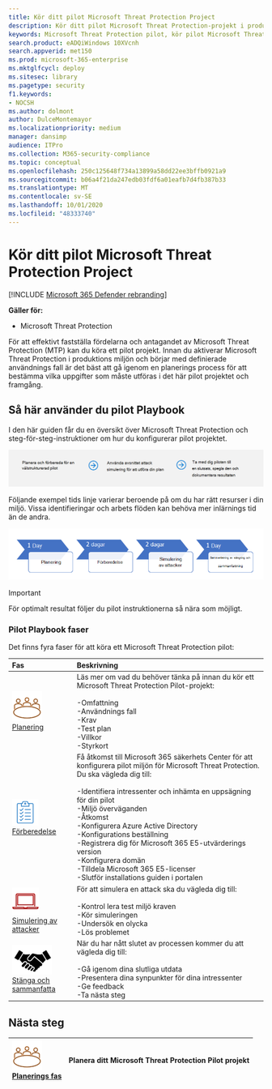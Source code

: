 ```yaml
---
title: Kör ditt pilot Microsoft Threat Protection Project
description: Kör ditt pilot Microsoft Threat Protection-projekt i produktionen för att effektivt fastställa fördelarna och antagandet av Microsoft Threat Protection (MTP).
keywords: Microsoft Threat Protection pilot, kör pilot Microsoft Threat Protection Project, utvärdera Microsoft Threat Protection i Production, Microsoft Threat Protection Pilot-projekt, cyberterrorism-säkerhet, Avancerat hot, företags säkerhet, enheter, enhet, identitet, användare, data, program, tillbud, automatiserad undersökning och reparation, avancerad jakt
search.product: eADQiWindows 10XVcnh
search.appverid: met150
ms.prod: microsoft-365-enterprise
ms.mktglfcycl: deploy
ms.sitesec: library
ms.pagetype: security
f1.keywords:
- NOCSH
ms.author: dolmont
author: DulceMontemayor
ms.localizationpriority: medium
manager: dansimp
audience: ITPro
ms.collection: M365-security-compliance
ms.topic: conceptual
ms.openlocfilehash: 250c125648f734a13899a58dd22ee3bffb0921a9
ms.sourcegitcommit: b06a4f21da247edb03fdf6a01eafb7d4fb387b33
ms.translationtype: MT
ms.contentlocale: sv-SE
ms.lasthandoff: 10/01/2020
ms.locfileid: "48333740"
---
```

# <a name="run-your-pilot-microsoft-threat-protection-project"></a>Kör ditt pilot Microsoft Threat Protection Project 

[!INCLUDE [Microsoft 365 Defender rebranding](../includes/microsoft-defender.md)]


**Gäller för:**
- Microsoft Threat Protection

För att effektivt fastställa fördelarna och antagandet av Microsoft Threat Protection (MTP) kan du köra ett pilot projekt. Innan du aktiverar Microsoft Threat Protection i produktions miljön och börjar med definierade användnings fall är det bäst att gå igenom en planerings process för att bestämma vilka uppgifter som måste utföras i det här pilot projektet och framgång. 


## <a name="how-to-use-this-pilot-playbook"></a>Så här använder du pilot Playbook

I den här guiden får du en översikt över Microsoft Threat Protection och steg-för-steg-instruktioner om hur du konfigurerar pilot projektet. 

![Faser i en Microsoft Threat Protection pilot](../../media/pilotphases.png)

Följande exempel tids linje varierar beroende på om du har rätt resurser i din miljö. Vissa identifieringar och arbets flöden kan behöva mer inlärnings tid än de andra.

![Exempel på tids linje i att köra ett Microsoft Threat Protection pilot](../../media/pilotimeline.png)

>[!IMPORTANT]
>För optimalt resultat följer du pilot instruktionerna så nära som möjligt.


### <a name="pilot-playbook-phases"></a>Pilot Playbook faser 

Det finns fyra faser för att köra ett Microsoft Threat Protection pilot:

|Fas | Beskrivning | 
|:-------|:-----|
| ![Planering](../../media/mtp/plan.png)<br>[Planering](mtp-pilot-plan.md)| Läs mer om vad du behöver tänka på innan du kör ett Microsoft Threat Protection Pilot-projekt: <br><br>-Omfattning <br> -Användnings fall <br>-Krav <br>-Test plan <br> -Villkor <br> -Styrkort 
| ![Förberedelse](../../media/mtp/prep.png) <br>[Förberedelse](mtp-evaluation.md)|  Få åtkomst till Microsoft 365 säkerhets Center för att konfigurera pilot miljön för Microsoft Threat Protection. Du ska vägleda dig till:<br><br>-Identifiera intressenter och inhämta en uppsägning för din pilot <br> -Miljö överväganden <br>-Åtkomst <br>-Konfigurera Azure Active Directory <br> -Konfigurations beställning <br> -Registrera dig för Microsoft 365 E5-utvärderings version <br> -Konfigurera domän <br>-Tilldela Microsoft 365 E5-licenser <br> -Slutför installations guiden i portalen|
| ![Simulering av attacker](../../media/mtp/run-sim.png) <br>[Simulering av attacker](mtp-pilot-simulate.md) | För att simulera en attack ska du vägleda dig till:<br><br>-Kontrol lera test miljö kraven <br>-Kör simuleringen <br>-Undersök en olycka <br>-Lös problemet 
| ![Stänga och sammanfatta](../../media/mtp/close.png) <br>[Stänga och sammanfatta](mtp-pilot-close.md) | När du har nått slutet av processen kommer du att vägleda dig till:<br><br>-Gå igenom dina slutliga utdata<br>-Presentera dina synpunkter för dina intressenter <br>-Ge feedback <br>-Ta nästa steg 

## <a name="next-step"></a>Nästa steg
|![Planerings fas](../../media/mtp/plan.png) <br>[Planerings fas](mtp-pilot-plan.md) | Planera ditt Microsoft Threat Protection Pilot projekt 
|:-------|:-----|
